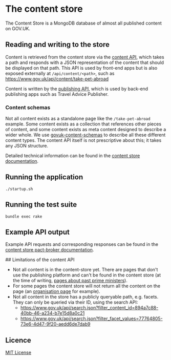 # The content store

The Content Store is a MongoDB database of almost all published content on GOV.UK.

## Reading and writing to the store

Content is retrieved from the content store via the [content API][content-api-docs],
which takes a path and responds with a JSON representation of the content that should
be displayed on that path. This API is used by front-end apps but is also exposed externally
at `/api/content/<path>`, such as https://www.gov.uk/api/content/take-pet-abroad

Content is written by the [publishing API][publishing-api-docs], which is used by
back-end publishing apps such as Travel Advice Publisher.

### Content schemas

Not all content exists as a standalone page like the `/take-pet-abroad` example. Some
content exists as a collection that references other pieces of content, and some content
exists as meta content designed to describe a wider whole. We use
[govuk-content-schemas] to describe all these different content
types. The content API itself is not prescriptive about this; it takes any JSON structure.

Detailed technical information can be found in the
[content store documentation][content-store-docs].

## Running the application

`./startup.sh`

## Running the test suite

`bundle exec rake`

## Example API output

Example API requests and corresponding responses can be found in the
[content store pact-broker documentation][pact-broker-docs].

## Limitations of the content API

- Not all content is in the content-store yet. There are pages that
don't use the publishing platform and can't be found in the content store
(at the time of writing, [pages about past prime ministers][past-prime-ministers]).
- For some pages the content store will not return all the content on the page (an
[organisation page][organisation-page] for example).
- Not all content in the store has a publicly queryable path, e.g. facets. They can
only be queried via their ID, using the search API:
  - https://www.gov.uk/api/search.json?filter_content_id=894a7c88-40bb-46-a234-b7e15d8a0c21
  - https://www.gov.uk/api/search.json?filter_facet_values=77764805-73e6-4d47-9f20-aedd6de7dab9

[organisation-page]: https://www.gov.uk/api/content/government/organisations/hm-revenue-customs
[past-prime-ministers]: https://www.gov.uk/government/history/past-prime-ministers/gordon-brown

## Licence

[MIT License](https://github.com/alphagov/content-store/blob/master/LICENSE)

[content-api-docs]: https://content-api.publishing.service.gov.uk/
[content-store-docs]: https://github.com/alphagov/content-store/blob/master/doc/technical-information.md
[govuk-content-schemas]: https://github.com/alphagov/govuk-content-schemas
[pact-broker-docs]: https://pact-broker.cloudapps.digital/pacts/provider/Content%20Store/consumer/Publishing%20API/latest
[publishing-api-docs]: https://docs.publishing.service.gov.uk/apps/publishing-api.html
